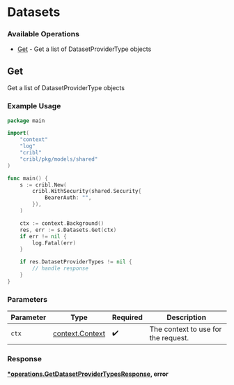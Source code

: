 # Datasets

### Available Operations

* [Get](#get) - Get a list of DatasetProviderType objects

## Get

Get a list of DatasetProviderType objects

### Example Usage

```go
package main

import(
	"context"
	"log"
	"cribl"
	"cribl/pkg/models/shared"
)

func main() {
    s := cribl.New(
        cribl.WithSecurity(shared.Security{
            BearerAuth: "",
        }),
    )

    ctx := context.Background()
    res, err := s.Datasets.Get(ctx)
    if err != nil {
        log.Fatal(err)
    }

    if res.DatasetProviderTypes != nil {
        // handle response
    }
}
```

### Parameters

| Parameter                                             | Type                                                  | Required                                              | Description                                           |
| ----------------------------------------------------- | ----------------------------------------------------- | ----------------------------------------------------- | ----------------------------------------------------- |
| `ctx`                                                 | [context.Context](https://pkg.go.dev/context#Context) | :heavy_check_mark:                                    | The context to use for the request.                   |


### Response

**[*operations.GetDatasetProviderTypesResponse](../../models/operations/getdatasetprovidertypesresponse.md), error**

